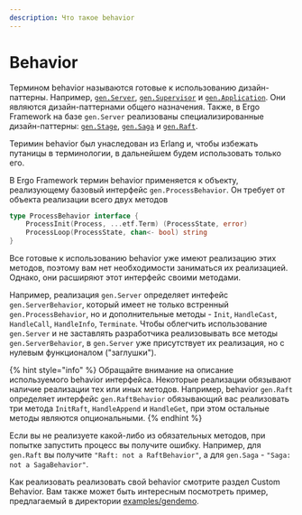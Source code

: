 ```yaml
---
description: Что такое behavior
---
```


# Behavior

Термином behavior называются готовые к использованию дизайн-паттерны. Например, [`gen.Server`](../generic-behaviors/server/), [`gen.Supervisor`](../generic-behaviors/supervisor.md) и [`gen.Application`](../generic-behaviors/application.md). Они являются дизайн-паттернами общего назначения.  Также, в Ergo Framework на базе `gen.Server` реализованы специализированные дизайн-паттерны: [`gen.Stage`](../generic-behaviors/server/stage.md), [`gen.Saga`](../generic-behaviors/server/saga.md) и [`gen.Raft`](../generic-behaviors/server/raft.md).&#x20;

Теримин behavior был унаследован из Erlang и, чтобы избежать путаницы в терминологии, в дальнейшем будем использовать только его.

В Ergo Framework термин behavior применяется к объекту, реализующему базовый интерфейс `gen.ProcessBehavior`. Он требует от объекта реализации всего двух методов

```go
type ProcessBehavior interface {
	ProcessInit(Process, ...etf.Term) (ProcessState, error)
	ProcessLoop(ProcessState, chan<- bool) string
}
```

Все готовые к использованию behavior уже имеют реализацию этих методов, поэтому вам нет необходимости заниматься их реализацией.  Однако, они расширяют этот интерфейс своими методами.&#x20;

Например, реализация `gen.Server` определяет интефейс `gen.ServerBehavior`, который имеет не только встренный `gen.ProcessBehavior`, но и дополнительные методы - `Init`, `HandleCast`, `HandleCall`, `HandleInfo`, `Terminate`. Чтобы облегчить использование `gen.Server` и не заставлять разработчика реализовывать все  методы `gen.ServerBehavior`, в `gen.Server` уже присутствует их реализация, но с нулевым функционалом ("заглушки").&#x20;

{% hint style="info" %}
Обращайте внимание на описание используемого behavior интерфейса. Некоторые реализации обязывают наличие реализации тeх или иных методов. Например, behavior `gen.Raft` определяет интерфейс `gen.RaftBehavior` обязывающий вас реализовать три метода `InitRaft`, `HandleAppend` и `HandleGet`, при этом остальные методы являются опциональными.
{% endhint %}

Eсли вы не реализуете какой-либо из обязательных методов, при попытке запустить процесс вы получите ошибку. Например, для `gen.Raft` вы получите `"Raft: not a RaftBehavior"`, а для `gen.Saga` - `"Saga: not a SagaBehavior"`.

Как реализовать реализовать свой behavior смотрите раздел Custom Behavior. Вам также может быть интересным посмотреть пример, предлагаемый в директории [examples/gendemo](https://github.com/ergo-services/ergo/tree/master/examples/gendemo).







